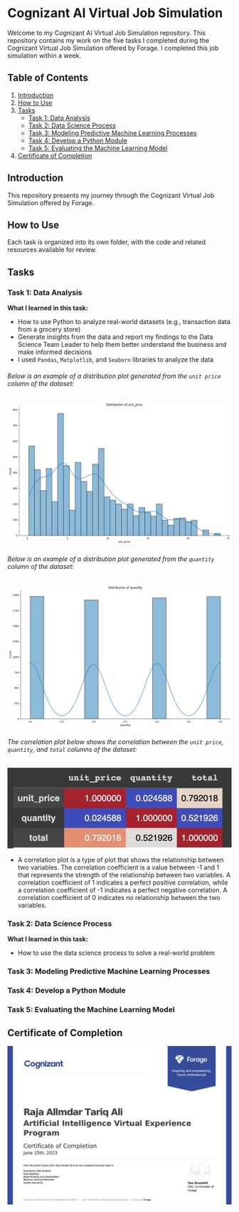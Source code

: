 # Cognizant AI Virtual Job Simulation

Welcome to my Cognizant AI Virtual Job Simulation repository. This repository contains my work on the five tasks I completed during the Cognizant Virtual Job Simulation offered by Forage. I completed this job simulation within a week. 

## Table of Contents
1. [Introduction](#introduction)
2. [How to Use](#how-to-use)
3. [Tasks](#tasks)
   - [Task 1: Data Analysis](#task-1-data-analysis)
   - [Task 2: Data Science Process](#task-2-data-science-process)
   - [Task 3: Modeling Predictive Machine Learning Processes](#task-3-modeling-predictive-machine-learning-processes)
   - [Task 4: Develop a Python Module](#task-4-develop-a-python-module)
   - [Task 5: Evaluating the Machine Learning Model](#task-5-evaluating-the-machine-learning-model)
4. [Certificate of Completion](#certificate-of-completion)

## Introduction

This repository presents my journey through the Cognizant Virtual Job Simulation offered by Forage. 

## How to Use

Each task is organized into its own folder, with the code and related resources available for review. 

## Tasks

### Task 1: Data Analysis

**What I learned in this task:**
- How to use Python to analyze real-world datasets (e.g., transaction data from a grocery store)
- Generate insights from the data and report my findings to the Data Science Team Leader to help them better understand the business and make informed decisions
- I used `Pandas`, `Matplotlib`, and `Seaborn` libraries to analyze the data

###### Below is an example of a distribution plot generated from the `unit price` column of the dataset:
![Alt text](img/image.png)

###### Below is an example of a distribution plot generated from the `quantity` column of the dataset:
![Alt text](img/image-1.png)
###### The correlation plot below shows the correlation between the `unit price`, `quantity`, and `total` columns of the dataset:
![Alt text](img/correlation.png)

- A correlation plot is a type of plot that shows the relationship between two variables. The correlation coefficient is a value between -1 and 1 that represents the strength of the relationship between two variables. A correlation coefficient of 1 indicates a perfect positive correlation, while a correlation coefficient of -1 indicates a perfect negative correlation. A correlation coefficient of 0 indicates no relationship between the two variables.

### Task 2: Data Science Process

**What I learned in this task:**
- How to use the data science process to solve a real-world problem

### Task 3: Modeling Predictive Machine Learning Processes

**<Coming Soon>**

### Task 4: Develop a Python Module

**<Coming Soon>**

### Task 5: Evaluating the Machine Learning Model

**<Coming Soon>**

## Certificate of Completion

![Alt text](img/completion.jpg)

